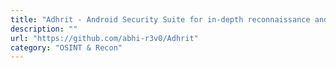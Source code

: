 ```yaml
---
title: "Adhrit - Android Security Suite for in-depth reconnaissance and static bytecode analysis based on Ghera benchmarks"
description: ""
url: "https://github.com/abhi-r3v0/Adhrit"
category: "OSINT & Recon"
---
```

